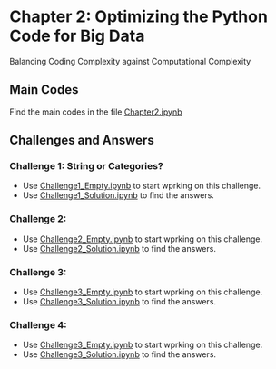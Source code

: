 # Chapter 2: Optimizing the Python Code for Big Data
Balancing Coding Complexity against Computational Complexity

## Main Codes
Find the main codes in the file [Chapter2.ipynb](https://github.com/royjafari/optimizing-python-code/blob/main/ch2/Chapter2.ipynb)
 
## Challenges and Answers
### Challenge 1: String or Categories? 
- Use [Challenge1_Empty.ipynb](https://github.com/royjafari/optimizing-python-code/blob/main/ch2/Challenge1_Empty.ipynb) to start wprking on this challenge. 
- Use [Challenge1_Solution.ipynb](https://github.com/royjafari/optimizing-python-code/blob/main/ch2/Challenge1_Solution.ipynb) to find the answers.

### Challenge 2: 
- Use [Challenge2_Empty.ipynb](https://github.com/royjafari/optimizing-python-code/blob/main/ch2/Challenge2_Empty.ipynb) to start wprking on this challenge. 
- Use [Challenge2_Solution.ipynb](https://github.com/royjafari/optimizing-python-code/blob/main/ch2/Challenge2_Solution.ipynb) to find the answers.

### Challenge 3:
- Use [Challenge3_Empty.ipynb](https://github.com/royjafari/optimizing-python-code/blob/main/ch2/Challenge3_Empty.ipynb) to start wprking on this challenge. 
- Use [Challenge3_Solution.ipynb](https://github.com/royjafari/optimizing-python-code/blob/main/ch2/Challenge3_Solution.ipynb) to find the answers.

### Challenge 4:
- Use [Challenge3_Empty.ipynb](https://github.com/royjafari/optimizing-python-code/blob/main/ch2/Challenge3_Empty.ipynb) to start wprking on this challenge. 
- Use [Challenge3_Solution.ipynb](https://github.com/royjafari/optimizing-python-code/blob/main/ch2/Challenge3_Solution.ipynb) to find the answers.
